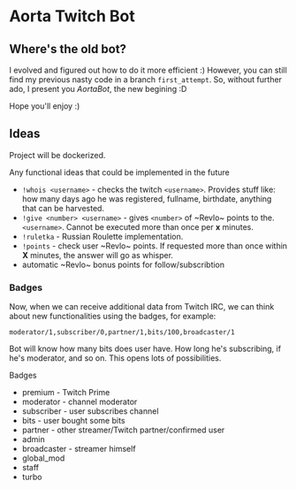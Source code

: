 # Aorta Twitch Bot

## Where's the old bot?
I evolved and figured out how to do it more efficient :) However, you can still find my previous nasty code in a branch `first_attempt`. So, without further ado, I present you *AortaBot*, the new begining :D

Hope you'll enjoy :)

## Ideas
Project will be dockerized.

Any functional ideas that could be implemented in the future
- `!whois <username>` - checks the twitch `<username>`. Provides stuff like: how many days ago he was registered, fullname, birthdate, anything that can be harvested.
- `!give <number> <username>` - gives `<number>` of ~Revlo~ points to the. `<username>`. Cannot be executed more than once per **x** minutes.
- `!ruletka` - Russian Roulette implementation.
- `!points` - check user ~Revlo~ points. If requested more than once within **X** minutes, the answer will go as whisper.
- automatic ~Revlo~ bonus points for follow/subscribtion

### Badges
Now, when we can receive additional data from Twitch IRC, we can think about new functionalities using the badges, for example:

```
moderator/1,subscriber/0,partner/1,bits/100,broadcaster/1
```

Bot will know how many bits does user have. How long he's subscribing, if he's moderator, and so on. This opens lots of possibilities.

Badges
- premium - Twitch Prime
- moderator - channel moderator
- subscriber - user subscribes channel
- bits - user bought some bits
- partner - other streamer/Twitch partner/confirmed user
- admin
- broadcaster - streamer himself
- global_mod
- staff
- turbo
